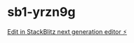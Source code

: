 # sb1-yrzn9g

[Edit in StackBlitz next generation editor ⚡️](https://stackblitz.com/~/github.com/radar1984/sb1-yrzn9g)
